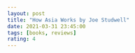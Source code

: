 ```yaml
---
layout: post
title: "How Asia Works by Joe Studwell"
date: 2021-03-31 23:45:00
tags: [books, reviews]
rating: 4
---
```


